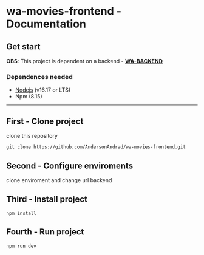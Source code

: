 # wa-movies-frontend - Documentation

## Get start

**OBS**: This project is dependent on a backend - **[WA-BACKEND](https://github.com/AndersonAndrad/wa-movies-backend)**

### Dependences needed

- [Nodejs](https://nodejs.org/en/download/) (v16.17 or LTS)
- Npm (8.15)

---

## First - Clone project

clone this repository

```
git clone https://github.com/AndersonAndrad/wa-movies-frontend.git
```

## Second - Configure enviroments

clone enviroment and change url backend

## Third - Install project

```
npm install
```

## Fourth - Run project

```
npm run dev
```

